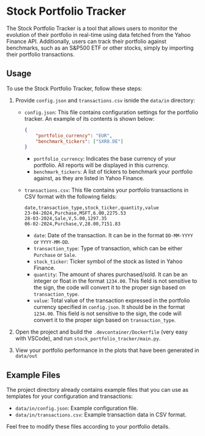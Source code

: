 # Stock Portfolio Tracker

The Stock Portfolio Tracker is a tool that allows users to monitor the evolution of their portfolio in real-time using data fetched from the Yahoo Finance API. Additionally, users can track their portfolio against benchmarks, such as an S&P500 ETF or other stocks, simply by importing their portfolio transactions.

## Usage

To use the Stock Portfolio Tracker, follow these steps:

1. Provide `config.json` and `transactions.csv` isnide the `data/in` directory:
   - `config.json`: This file contains configuration settings for the portfolio tracker. An example of its contents is shown below:
     ```json
     {
         "portfolio_currency": "EUR",
         "benchmark_tickers": ["SXR8.DE"]
     }
     ```
     - `portfolio_currency`: Indicates the base currency of your portfolio. All reports will be displayed in this currency.
     - `benchmark_tickers`: A list of tickers to benchmark your portfolio against, as they are listed in Yahoo Finance.
   
   - `transactions.csv`: This file contains your portfolio transactions in CSV format with the following fields:
     ```csv
     date,transaction_type,stock_ticker,quantity,value
     23-04-2024,Purchase,MSFT,6.00,2275.53
     28-03-2024,Sale,V,5.00,1297.35
     06-02-2024,Purchase,V,28.00,7151.83
     ```
     - `date`: Date of the transaction. It can be in the format `DD-MM-YYYY` or `YYYY-MM-DD`.
     - `transaction_type`: Type of transaction, which can be either `Purchase` or `Sale`.
     - `stock_ticker`: Ticker symbol of the stock as listed in Yahoo Finance.
     - `quantity`: The amount of shares purchased/sold. It can be an integer or float in the format `1234.00`. This field is not sensitive to the sign, the code will convert it to the proper sign based on `transaction_type`.
     - `value`: Total value of the transaction expressed in the portfolio currency specified in `config.json`. It should be in the format `1234.00`. This field is not sensitive to the sign, the code will convert it to the proper sign based on `transaction_type`.

2. Open the project and build the `.devcontainer/Dockerfile` (very easy with VSCode), and run `stock_portfolio_tracker/main.py`.

3. View your portfolio performance in the plots that have been generated in `data/out`

## Example Files

The project directory already contains example files that you can use as templates for your configuration and transactions:

- `data/in/config.json`: Example configuration file.
- `data/in/transactions.csv`: Example transaction data in CSV format.

Feel free to modify these files according to your portfolio details.

